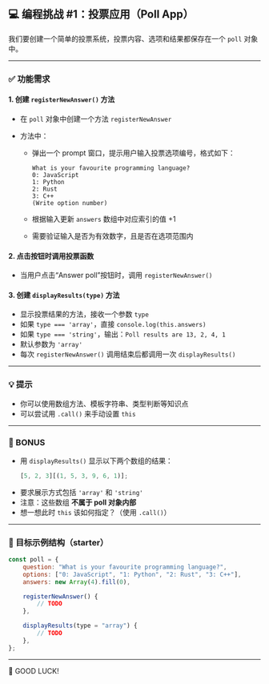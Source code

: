 ## 💻 编程挑战 #1：投票应用（Poll App）

我们要创建一个简单的投票系统，投票内容、选项和结果都保存在一个 `poll` 对象中。

---

### ✅ 功能需求

#### 1. 创建 `registerNewAnswer()` 方法

-   在 `poll` 对象中创建一个方法 `registerNewAnswer`
-   方法中：

    -   弹出一个 prompt 窗口，提示用户输入投票选项编号，格式如下：

        ```text
        What is your favourite programming language?
        0: JavaScript
        1: Python
        2: Rust
        3: C++
        (Write option number)
        ```

    -   根据输入更新 `answers` 数组中对应索引的值 +1
    -   需要验证输入是否为有效数字，且是否在选项范围内

#### 2. 点击按钮时调用投票函数

-   当用户点击“Answer poll”按钮时，调用 `registerNewAnswer()`

#### 3. 创建 `displayResults(type)` 方法

-   显示投票结果的方法，接收一个参数 `type`
-   如果 `type === 'array'`，直接 `console.log(this.answers)`
-   如果 `type === 'string'`，输出：`Poll results are 13, 2, 4, 1`
-   默认参数为 `'array'`
-   每次 `registerNewAnswer()` 调用结束后都调用一次 `displayResults()`

---

### 💡 提示

-   你可以使用数组方法、模板字符串、类型判断等知识点
-   可以尝试用 `.call()` 来手动设置 `this`

---

### 🎁 BONUS

-   用 `displayResults()` 显示以下两个数组的结果：
    ```js
    [5, 2, 3][(1, 5, 3, 9, 6, 1)];
    ```
-   要求展示方式包括 `'array'` 和 `'string'`
-   注意：这些数组 **不属于 poll 对象内部**
-   想一想此时 `this` 该如何指定？（使用 `.call()`）

---

### 🏁 目标示例结构（starter）

```js
const poll = {
    question: "What is your favourite programming language?",
    options: ["0: JavaScript", "1: Python", "2: Rust", "3: C++"],
    answers: new Array(4).fill(0),

    registerNewAnswer() {
        // TODO
    },

    displayResults(type = "array") {
        // TODO
    },
};
```

---

💪 GOOD LUCK!
